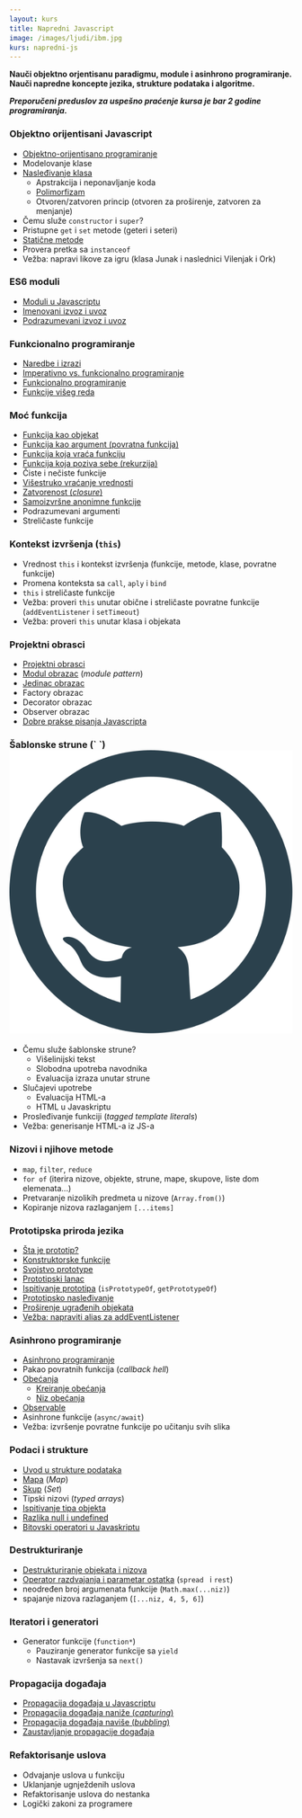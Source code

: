 ```yaml
---
layout: kurs
title: Napredni Javascript
image: /images/ljudi/ibm.jpg
kurs: napredni-js
---
```


**Nauči objektno orjentisanu paradigmu, module i asinhrono programiranje. Nauči napredne koncepte jezika, strukture podataka i algoritme.**

***Preporučeni preduslov za uspešno praćenje kursa je bar 2 godine programiranja.***

<!-- <a href="/prijava?kurs=5" class="btn float-right">Prijavi se</a> -->

### Objektno orijentisani Javascript

- [Objektno-orijentisano programiranje](/objektno-orijentisano-programiranje)
- Modelovanje klase
- [Nasleđivanje klasa](/nasledjivanje-klasa)
  - Apstrakcija i neponavljanje koda
  - [Polimorfizam](/polimorfizam)
  - Otvoren/zatvoren princip (otvoren za proširenje, zatvoren za menjanje)
- Čemu služe `constructor` i `super`?
- Pristupne `get` i `set` metode (geteri i seteri)
- [Statične metode](/javascript-staticki-metodi)
- Provera pretka sa `instanceof`
- Vežba: napravi likove za igru (klasa Junak i naslednici Vilenjak i Ork)

### ES6 moduli

- [Moduli u Javascriptu](/javascript-moduli)
- [Imenovani izvoz i uvoz](/imenovani-izvoz-i-uvoz)
- [Podrazumevani izvoz i uvoz](/podrazumevani-izvoz-i-uvoz)

### Funkcionalno programiranje

- [Naredbe i izrazi](/naredbe-i-izrazi)
- [Imperativno vs. funkcionalno programiranje](/imperativno-vs-funkcionalno-programiranje)
- [Funkcionalno programiranje](/funkcionalno-programiranje)
- [Funkcije višeg reda](/funkcije-viseg-reda)

### Moć funkcija
- [Funkcija kao objekat](/javascript-funkcija-kao-objekat)
- [Funkcija kao argument (povratna funkcija)](/kako-rade-callback-funkcije)
- [Funkcija koja vraća funkciju](/funkcija-koja-vraca-funkciju)
- [Funkcija koja poziva sebe (rekurzija)](/rekurzija)
- Čiste i nečiste funkcije
- [Višestruko vraćanje vrednosti](/visestruko-vracanje-vrednosti)
- [Zatvorenost (_closure_)](/javascript-zatvorenost)
- [Samoizvršne anonimne funkcije](/samoizvrsne-anonimne-funkcije)
- Podrazumevani argumenti
- Streličaste funkcije

### Kontekst izvršenja (`this`)
- Vrednost `this` i kontekst izvršenja (funkcije, metode, klase, povratne funkcije)
- Promena konteksta sa `call`, `aply` i `bind`
- `this` i streličaste funkcije
- Vežba: proveri `this` unutar obične i streličaste povratne funkcije (`addEventListener` i `setTimeout`)
- Vežba: proveri `this` unutar klasa i objekata

### Projektni obrasci
- [Projektni obrasci](/projektni-obrasci)
- [Modul obrazac](https://skolakoda.org/refaktorisanje/pretvori-skripte-u-module) (*module pattern*)
- [Jedinac obrazac](/javascript-obrazac-singleton)
- Factory obrazac
- Decorator obrazac
- Observer obrazac
- [Dobre prakse pisanja Javascripta](/javascript-dobre-prakse)

### Šablonske strune (\` \`) [<img src="/images/ikonice/github.svg" class="ikonica-veca">](https://github.com/skolakoda/ucimo-sablonske-strune)

- Čemu služe šablonske strune?
  - Višelinijski tekst
  - Slobodna upotreba navodnika
  - Evaluacija izraza unutar strune
- Slučajevi upotrebe
  - Evaluacija HTML-a
  - HTML u Javaskriptu
- Prosleđivanje funkciji (*tagged template literals*)
- Vežba: generisanje HTML-a iz JS-a

### Nizovi i njihove metode
- `map`, `filter`, `reduce`
- `for of` (iterira nizove, objekte, strune, mape, skupove, liste dom elemenata...)
- Pretvaranje nizolikih predmeta u nizove (`Array.from()`)
- Kopiranje nizova razlaganjem `[...items]`

### Prototipska priroda jezika

- [Šta je prototip?](/javascript-prototip)
- [Konstruktorske funkcije](/konstruktor-funkcije)
- [Svojstvo prototype](/svojstvo-prototype)
- [Prototipski lanac](/prototipski-lanac)
- [Ispitivanje prototipa](/ispitivanje-prototipa) (`isPrototypeOf`, `getPrototypeOf`)
- [Prototipsko nasleđivanje](/prototipsko-nasledjivanje)
- [Proširenje ugrađenih objekata](/prosirenje-ugradjenih-objekata)
- [Vežba: napraviti alias za addEventListener](/vezba-alijas-za-dodavanje-dogadjaja)

### Asinhrono programiranje

- [Asinhrono programiranje](/asinhrono-programiranje)
- Pakao povratnih funkcija (*callback hell*)
- [Obećanja](/obecanja)
  - [Kreiranje obećanja](/kreiranje-obecanja)
  - [Niz obećanja](/niz-obecanja)
- [Observable](https://jsbin.com/pitaxuv/edit?js,console)
- Asinhrone funkcije (`async/await`)
- Vežba: izvršenje povratne funkcije po učitanju svih slika

### Podaci i strukture

- [Uvod u strukture podataka](/strukture-podataka)
- [Mapa](/javascript-mapa) (*Map*)
- [Skup](/javascript-skup) (*Set*)
- Tipski nizovi (*typed arrays*)
- [Ispitivanje tipa objekta](/ispitivanje-tipa-objekta)
- [Razlika null i undefined](/javascript-null-i-undefined)
- [Bitovski operatori u Javaskriptu](/bitovni-operatori-javaskript)

### Destrukturiranje

- [Destrukturiranje objekata i nizova](/javascript-destrukturiranje)
- [Operator razdvajanja i parametar ostatka](/javascript-spread-i-rest) (`spread ` i `rest`)
- neodređen broj argumenata funkcije (`Math.max(...niz)`)
- spajanje nizova razlaganjem (`[...niz, 4, 5, 6]`)

### Iteratori i generatori

- Generator funkcije (`function*`)
  - Pauziranje generator funkcije sa `yield`
  - Nastavak izvršenja sa `next()`

### Propagacija događaja

- [Propagacija događaja u Javascriptu](/javascript-propagacija-dogadjaja)
- [Propagacija događaja naniže (*capturing*)](/javascript-capturing)
- [Propagacija događaja naviše (*bubbling*)](/javascript-bubbling)
- [Zaustavljanje propagacije događaja](/zaustavljanje-propagacije)

### Refaktorisanje uslova

- Odvajanje uslova u funkciju
- Uklanjanje ugnježdenih uslova
- Refaktorisanje uslova do nestanka
- Logički zakoni za programere
